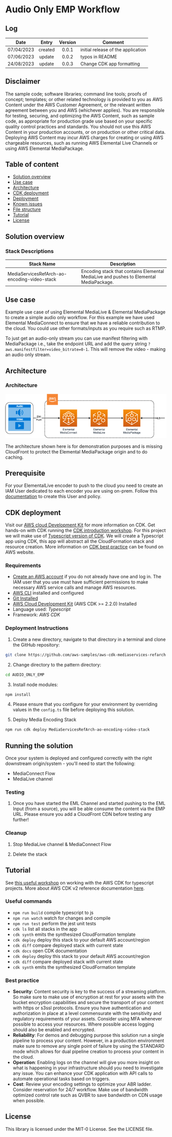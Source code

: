 # Audio Only EMP Workflow
## Log
| Date        | Entry   | Version | Comment                             |
|-------------|:-------:|:-------:|-------------------------------------|
| 07/04/2023  | created | 0.0.1   | initial release of the application  | 
| 07/06/2023  | update | 0.0.2   | typos in README  | 
| 24/08/2023  | update | 0.0.3   | Change CDK app formatting  | 

## Disclaimer 

The sample code; software libraries; command line tools; proofs of concept; templates; or other related technology is provided to you as AWS Content under the AWS Customer Agreement, or the relevant written agreement between you and AWS (whichever applies). You are responsible for testing, securing, and optimizing the AWS Content, such as sample code, as appropriate for production grade use based on your specific quality control practices and standards. You should not use this AWS Content in your production accounts, or on production or other critical data. Deploying AWS Content may incur AWS charges for creating or using AWS chargeable resources, such as running AWS Elemental Live Channels or using AWS Elemental MediaPackage.

## Table of content
- [Solution overview](#solution)
- [Use case](#use_case)
- [Architecture](#architecture)
- [CDK deployment](#cdk)
- [Deployment](#deployment)
- [Known issues](#known_issues)
- [File structure](#files_structure)
- [Tutorial](#tutorial)
- [License](#license)

<a name="solution"></a>
## Solution overview


### Stack Descriptions
| Stack Name | Description |
|---------|-------------|
| MediaServicesRefArch-ao-encoding-video-stack | Encoding stack that contains Elemental MediaLive and pushes to Elemental MediaPackage. |

<a name="use_case"></a>
## Use case
Example use case of using Elemental MediaLive & Elemental MediaPackage to create a simple audio only workflow.
For this example we have used Elemental MediaConnect to ensure that we have a reliable contribution to the cloud. You could use other formats/inputs as you require such as RTMP.

To just get an audio-only stream you can use manifest filtering with MediaPackage i.e., take the endpoint URL and add the query string `?aws.manifestfilter=video_bitrate=0-1`. This will remove the video - making an audio only stream.

<a name="architecture"></a>
## Architecture

### Architecture

![Sample Architecture](./images/code-sample-arch.png)

The architecture shown here is for demonstration purposes and is missing CloudFront to protect the Elemental MediaPackage origin and to do caching.

<a name="cdk"></a>
## Prerequisite
For your ElementalLive encoder to push to the cloud you need to create an IAM User dedicated to each encoder you are using on-prem.
Follow this [documentation](https://docs.aws.amazon.com/elemental-live/latest/ug/setup-live-contribution-to-emx-procedure.html) to create this User and policy.

## CDK deployment
Visit our [AWS cloud Development Kit](https://aws.amazon.com/cdk/) for more information on CDK.
Get hands-on with CDK running the [CDK introduction workshop](https://cdkworkshop.com/30-python.html).
For this project we will make use of [Typescript version of CDK](https://docs.aws.amazon.com/cdk/v2/guide/work-with-cdk-typescript.html). 
We will create a Typescript app using CDK, this app will abstract all the CloudFormation stack and resource creation.
More information on [CDK best practice](https://docs.aws.amazon.com/cdk/latest/guide/best-practices.html#best-practices-apps) can be found on AWS website.
### Requirements
* [Create an AWS account](_https__:__//portal.aws.amazon.com/gp/aws/developer/registration/index.html_) if you do not already have one and log in. The IAM user that you use must have sufficient permissions to make necessary AWS service calls and manage AWS resources.
* [AWS CLI](_https__:__//docs.aws.amazon.com/cli/latest/userguide/install-cliv2.html_) installed and configured
* [Git Installed](_https__:__//git-scm.com/book/en/v2/Getting-Started-Installing-Git_)
* [AWS Cloud Development Kit](_https__:__//docs.aws.amazon.com/cdk/v2/guide/getting_started.html_) (AWS CDK >= 2.2.0) Installed
* Language used: *Typescript*
* Framework: *AWS CDK*
### Deployment Instructions
1. Create a new directory, navigate to that directory in a terminal and clone the GitHub repository:
```bash
git clone https://github.com/aws-samples/aws-cdk-mediaservices-refarch
```
2. Change directory to the pattern directory:
```bash
cd AUDIO_ONLY_EMP
```
3. Install node modules:
```bash
npm install
```

4. Please ensure that you configure for your environment by overriding values in the `config.ts` file before deploying this solution.

5. Deploy Media Encoding Stack
```bash
npm run cdk deploy MediaServicesRefArch-ao-encoding-video-stack
```

## Running the solution

Once your system is deployed and configured correctly with the right downstream origin/system - you'll need to start the following:
- MediaConnect Flow
- MediaLive channel

<a name="testing"></a>
### Testing
1. Once you have started the EML Channel and started pushing to the EML Input (from a source), you will be able consume the content via the EMP URL. Please ensure you add a CloudFront CDN before testing any further!

### Cleanup
1. Stop MediaLive channel & MediaConnect Flow

2. Delete the stack

<a name="tutorial"></a>
## Tutorial
See [this useful workshop](https://cdkworkshop.com/20-typescript.html) on working with the AWS CDK for typescript projects.
More about AWS CDK v2 reference documentation [here](https://docs.aws.amazon.com/cdk/api/v2/).
### Useful commands

 * `npm run build`   compile typescript to js
 * `npm run watch`   watch for changes and compile
 * `npm run test`    perform the jest unit tests
 * `cdk ls`          list all stacks in the app
 * `cdk synth`       emits the synthesized CloudFormation template
 * `cdk deploy`      deploy this stack to your default AWS account/region
 * `cdk diff`        compare deployed stack with current state
 * `cdk docs`        open CDK documentation
 * `cdk deploy`      deploy this stack to your default AWS account/region
 * `cdk diff`        compare deployed stack with current state
 * `cdk synth`       emits the synthesized CloudFormation template

### Best practice
* **Security**:
Content security is key to the success of a streaming platform. So make sure to make use of encryption at rest for your assets with the bucket encryption capabilities and secure the transport of your content with https or s3ssl protocols. Ensure you have authentication and authorization in place at a level commensurate with the sensitivity and regulatory requirements of your assets. Consider using MFA whenever possible to access your resources. Where possible access logging should also be enabled and encrypted.
* **Reliability**: 
For demos and debugging purpose this solution run a single pipeline to process your content. 
However, in a production environment make sure to remove any single point of failure by using the STANDARD mode  which allows for dual pipeline creation to process your content in the cloud. 
* **Operation**: 
Enabling logs on the channel will give you more insight on what is happening in your infrastructure should you need to investigate any issue.
You can enhance your CDK application with API calls to automate operational tasks based on triggers. 
* **Cost**: 
Review your encoding settings to optimize your ABR ladder.
Consider reservation for 24/7 workflow.
Make use of bandwidth optimized control rate such as QVBR to save bandwidth on CDN usage when possible.

<a name="license"></a>
## License
This library is licensed under the MIT-0 License. See the LICENSE file.
